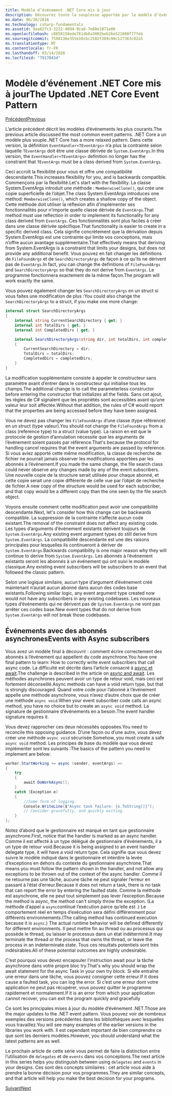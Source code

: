 ```yaml
---
title: Modèle d’événement .NET Core mis à jour
description: Découvrez toute la souplesse apportée par le modèle d’événement .NET Core et la compatibilité descendante et apprenez à implémenter un traitement sécurisé des événements grâce aux abonnés asynchrones.
ms.date: 06/20/2016
ms.technology: csharp-fundamentals
ms.assetid: 9aa627c3-3222-4094-9ca8-7e88e1071e06
ms.openlocfilehash: c8858158ede761db8a3002beb26e521880f77feb
ms.sourcegitcommit: 7588136e355e10cbc2582f389c90c127363c02a5
ms.translationtype: MT
ms.contentlocale: fr-FR
ms.lasthandoff: 03/14/2020
ms.locfileid: "79170434"
---
```

# <a name="the-updated-net-core-event-pattern"></a><span data-ttu-id="f93fc-103">Modèle d’événement .NET Core mis à jour</span><span class="sxs-lookup"><span data-stu-id="f93fc-103">The Updated .NET Core Event Pattern</span></span>

[<span data-ttu-id="f93fc-104">Précédent</span><span class="sxs-lookup"><span data-stu-id="f93fc-104">Previous</span></span>](event-pattern.md)

<span data-ttu-id="f93fc-105">L’article précédent décrit les modèles d’événements les plus courants.</span><span class="sxs-lookup"><span data-stu-id="f93fc-105">The previous article discussed the most common event patterns.</span></span> <span data-ttu-id="f93fc-106">.NET Core a un modèle plus souple.</span><span class="sxs-lookup"><span data-stu-id="f93fc-106">.NET Core has a more relaxed pattern.</span></span> <span data-ttu-id="f93fc-107">Dans cette version, la définition `EventHandler<TEventArgs>` n’a plus la contrainte selon laquelle `TEventArgs` doit être une classe dérivée de `System.EventArgs`.</span><span class="sxs-lookup"><span data-stu-id="f93fc-107">In this version, the `EventHandler<TEventArgs>` definition no longer has the constraint that `TEventArgs` must be a class derived from `System.EventArgs`.</span></span>

<span data-ttu-id="f93fc-108">Ceci accroît la flexibilité pour vous et offre une compatibilité descendante.</span><span class="sxs-lookup"><span data-stu-id="f93fc-108">This increases flexibility for you, and is backwards compatible.</span></span> <span data-ttu-id="f93fc-109">Commençons par la flexibilité.</span><span class="sxs-lookup"><span data-stu-id="f93fc-109">Let's start with the flexibility.</span></span> <span data-ttu-id="f93fc-110">La classe System.EventArgs introduit une méthode : `MemberwiseClone()`, qui crée une copie superficielle de l’objet.</span><span class="sxs-lookup"><span data-stu-id="f93fc-110">The class System.EventArgs introduces one method: `MemberwiseClone()`, which creates a shallow copy of the object.</span></span>
<span data-ttu-id="f93fc-111">Cette méthode doit utiliser la réflexion afin d’implémenter ses fonctionnalités pour n’importe quelle classe dérivée de `EventArgs`.</span><span class="sxs-lookup"><span data-stu-id="f93fc-111">That method must use reflection in order to implement its functionality for any class derived from `EventArgs`.</span></span> <span data-ttu-id="f93fc-112">Ces fonctionnalités sont plus faciles à créer dans une classe dérivée spécifique.</span><span class="sxs-lookup"><span data-stu-id="f93fc-112">That functionality is easier to create in a specific derived class.</span></span> <span data-ttu-id="f93fc-113">Cela signifie concrètement que la dérivation depuis System.EventArgs est une contrainte qui limite vos conceptions, mais n’offre aucun avantage supplémentaire.</span><span class="sxs-lookup"><span data-stu-id="f93fc-113">That effectively means that deriving from System.EventArgs is a constraint that limits your designs, but does not provide any additional benefit.</span></span>
<span data-ttu-id="f93fc-114">Vous pouvez en fait changer les définitions de `FileFoundArgs` et de `SearchDirectoryArgs` de façon à ce qu’ils ne dérivent pas de `EventArgs`.</span><span class="sxs-lookup"><span data-stu-id="f93fc-114">In fact, you can change the definitions of `FileFoundArgs` and `SearchDirectoryArgs` so that they do not derive from `EventArgs`.</span></span>
<span data-ttu-id="f93fc-115">Le programme fonctionnera exactement de la même façon.</span><span class="sxs-lookup"><span data-stu-id="f93fc-115">The program will work exactly the same.</span></span>

<span data-ttu-id="f93fc-116">Vous pouvez également changer les `SearchDirectoryArgs` en un struct si vous faites une modification de plus :</span><span class="sxs-lookup"><span data-stu-id="f93fc-116">You could also change the `SearchDirectoryArgs` to a struct, if you make one more change:</span></span>

```csharp
internal struct SearchDirectoryArgs
{
    internal string CurrentSearchDirectory { get; }
    internal int TotalDirs { get; }
    internal int CompletedDirs { get; }

    internal SearchDirectoryArgs(string dir, int totalDirs, int completedDirs) : this()
    {
        CurrentSearchDirectory = dir;
        TotalDirs = totalDirs;
        CompletedDirs = completedDirs;
    }
}
```

<span data-ttu-id="f93fc-117">La modification supplémentaire consiste à appeler le constructeur sans paramètre avant d’entrer dans le constructeur qui initialise tous les champs.</span><span class="sxs-lookup"><span data-stu-id="f93fc-117">The additional change is to call the parameterless constructor before entering the constructor that initializes all the fields.</span></span> <span data-ttu-id="f93fc-118">Sans cet ajout, les règles de C# signalent que les propriétés sont accessibles avant qu’une valeur leur soit affectée.</span><span class="sxs-lookup"><span data-stu-id="f93fc-118">Without that addition, the rules of C# would report that the properties are being accessed before they have been assigned.</span></span>

<span data-ttu-id="f93fc-119">Vous ne devez pas changer les `FileFoundArgs` d’une classe (type référence) en un struct (type valeur).</span><span class="sxs-lookup"><span data-stu-id="f93fc-119">You should not change the `FileFoundArgs` from a class (reference type) to a struct (value type).</span></span> <span data-ttu-id="f93fc-120">La raison en est que le protocole de gestion d’annulation nécessite que les arguments de l’événement soient passés par référence.</span><span class="sxs-lookup"><span data-stu-id="f93fc-120">That's because the protocol for handling cancel requires that the event arguments are passed by reference.</span></span> <span data-ttu-id="f93fc-121">Si vous aviez apporté cette même modification, la classe de recherche de fichier ne pourrait jamais observer les modifications apportées par les abonnés à l’événement.</span><span class="sxs-lookup"><span data-stu-id="f93fc-121">If you made the same change, the file search class could never observe any changes made by any of the event subscribers.</span></span> <span data-ttu-id="f93fc-122">Une nouvelle copie de la structure serait utilisée pour chaque abonné, et cette copie serait une copie différente de celle vue par l’objet de recherche de fichier.</span><span class="sxs-lookup"><span data-stu-id="f93fc-122">A new copy of the structure would be used for each subscriber, and that copy would be a different copy than the one seen by the file search object.</span></span>

<span data-ttu-id="f93fc-123">Voyons ensuite comment cette modification peut avoir une compatibilité descendante.</span><span class="sxs-lookup"><span data-stu-id="f93fc-123">Next, let's consider how this change can be backwards compatible.</span></span>
<span data-ttu-id="f93fc-124">La suppression de la contrainte n’affecte aucun code existant.</span><span class="sxs-lookup"><span data-stu-id="f93fc-124">The removal of the constraint does not affect any existing code.</span></span> <span data-ttu-id="f93fc-125">Les types d’arguments d’événement existants dérivent toujours de `System.EventArgs`.</span><span class="sxs-lookup"><span data-stu-id="f93fc-125">Any existing event argument types do still derive from `System.EventArgs`.</span></span>
<span data-ttu-id="f93fc-126">La compatibilité descendante est une des raisons principales pour lesquelles ils continueront à dériver de `System.EventArgs`.</span><span class="sxs-lookup"><span data-stu-id="f93fc-126">Backwards compatibility is one major reason why they will continue to derive from `System.EventArgs`.</span></span> <span data-ttu-id="f93fc-127">Les abonnés à l’événement existants seront les abonnés à un événement qui ont suivi le modèle classique.</span><span class="sxs-lookup"><span data-stu-id="f93fc-127">Any existing event subscribers will be subscribers to an event that followed the classic pattern.</span></span>

<span data-ttu-id="f93fc-128">Selon une logique similaire, aucun type d’argument d’événement créé maintenant n’aurait aucun abonné dans aucun des codes base existants.</span><span class="sxs-lookup"><span data-stu-id="f93fc-128">Following similar logic, any event argument type created now would not have any subscribers in any existing codebases.</span></span> <span data-ttu-id="f93fc-129">Les nouveaux types d’événements qui ne dérivent pas de `System.EventArgs` ne vont pas arrêter ces codes base.</span><span class="sxs-lookup"><span data-stu-id="f93fc-129">New event types that do not derive from `System.EventArgs` will not break those codebases.</span></span>

## <a name="events-with-async-subscribers"></a><span data-ttu-id="f93fc-130">Événements avec des abonnés asynchrones</span><span class="sxs-lookup"><span data-stu-id="f93fc-130">Events with Async subscribers</span></span>

<span data-ttu-id="f93fc-131">Vous avez un modèle final à découvrir : comment écrire correctement des abonnés à l’événement qui appellent du code asynchrone.</span><span class="sxs-lookup"><span data-stu-id="f93fc-131">You have one final pattern to learn: How to correctly write event subscribers that call async code.</span></span> <span data-ttu-id="f93fc-132">La difficulté est décrite dans l’article consacré à [async et await](async.md).</span><span class="sxs-lookup"><span data-stu-id="f93fc-132">The challenge is described in the article on [async and await](async.md).</span></span> <span data-ttu-id="f93fc-133">Les méthodes asynchrones peuvent avoir un type de retour void, mais ceci est fortement déconseillé.</span><span class="sxs-lookup"><span data-stu-id="f93fc-133">Async methods can have a void return type, but that is strongly discouraged.</span></span> <span data-ttu-id="f93fc-134">Quand votre code pour l’abonné à l’événement appelle une méthode asynchrone, vous n’avez d’autre choix que de créer une méthode `async void`.</span><span class="sxs-lookup"><span data-stu-id="f93fc-134">When your event subscriber code calls an async method, you have no choice but to create an `async void` method.</span></span> <span data-ttu-id="f93fc-135">La signature de gestionnaire d’événements en a besoin.</span><span class="sxs-lookup"><span data-stu-id="f93fc-135">The event handler signature requires it.</span></span>

<span data-ttu-id="f93fc-136">Vous devez rapprocher ces deux nécessités opposées.</span><span class="sxs-lookup"><span data-stu-id="f93fc-136">You need to reconcile this opposing guidance.</span></span> <span data-ttu-id="f93fc-137">D’une façon ou d’une autre, vous devez créer une méthode `async void` sécurisée.</span><span class="sxs-lookup"><span data-stu-id="f93fc-137">Somehow, you must create a safe `async void` method.</span></span> <span data-ttu-id="f93fc-138">Les principes de base du modèle que vous devez implémenter sont les suivants :</span><span class="sxs-lookup"><span data-stu-id="f93fc-138">The basics of the pattern you need to implement are below:</span></span>

```csharp
worker.StartWorking += async (sender, eventArgs) =>
{
    try
    {
        await DoWorkAsync();
    }
    catch (Exception e)
    {
        //Some form of logging.
        Console.WriteLine($"Async task failure: {e.ToString()}");
        // Consider gracefully, and quickly exiting.
    }
};
```

<span data-ttu-id="f93fc-139">Notez d’abord que le gestionnaire est marqué en tant que gestionnaire asynchrone.</span><span class="sxs-lookup"><span data-stu-id="f93fc-139">First, notice that the handler is marked as an async handler.</span></span> <span data-ttu-id="f93fc-140">Comme il est affecté à un type délégué de gestionnaire d’événements, il a un type de retour void.</span><span class="sxs-lookup"><span data-stu-id="f93fc-140">Because it is being assigned to an event handler delegate type, it will have a void return type.</span></span> <span data-ttu-id="f93fc-141">Cela signifie que vous devez suivre le modèle indiqué dans le gestionnaire et interdire la levée d’exceptions en dehors du contexte du gestionnaire asynchrone.</span><span class="sxs-lookup"><span data-stu-id="f93fc-141">That means you must follow the pattern shown in the handler, and not allow any exceptions to be thrown out of the context of the async handler.</span></span> <span data-ttu-id="f93fc-142">Comme il ne retourne pas une tâche, aucune tâche ne peut signaler l’erreur en passant à l’état d’erreur.</span><span class="sxs-lookup"><span data-stu-id="f93fc-142">Because it does not return a task, there is no task that can report the error by entering the faulted state.</span></span> <span data-ttu-id="f93fc-143">Comme la méthode est asynchrone, elle ne peut tout simplement pas lever l’exception.</span><span class="sxs-lookup"><span data-stu-id="f93fc-143">Because the method is async, the method can't simply throw the exception.</span></span> <span data-ttu-id="f93fc-144">(La méthode d’appel a `async`continué l’exécution parce qu’elle est .) Le comportement réel en temps d’exécution sera défini différemment pour différents environnements.</span><span class="sxs-lookup"><span data-stu-id="f93fc-144">(The calling method has continued execution because it is `async`.) The actual runtime behavior will be defined differently for different environments.</span></span> <span data-ttu-id="f93fc-145">Il peut mettre fin au thread ou au processus qui possède le thread, ou laisser le processus dans un état indéterminé.</span><span class="sxs-lookup"><span data-stu-id="f93fc-145">It may terminate the thread or the process that owns the thread, or leave the process in an indeterminate state.</span></span> <span data-ttu-id="f93fc-146">Tous ces résultats potentiels sont très indésirables.</span><span class="sxs-lookup"><span data-stu-id="f93fc-146">All of these potential outcomes are highly undesirable.</span></span>

<span data-ttu-id="f93fc-147">C’est pourquoi vous devez encapsuler l’instruction await pour la tâche asynchrone dans votre propre bloc try.</span><span class="sxs-lookup"><span data-stu-id="f93fc-147">That's why you should wrap the await statement for the async Task in your own try block.</span></span> <span data-ttu-id="f93fc-148">Si elle entraîne une erreur dans une tâche, vous pouvez consigner cette erreur.</span><span class="sxs-lookup"><span data-stu-id="f93fc-148">If it does cause a faulted task, you can log the error.</span></span> <span data-ttu-id="f93fc-149">Si c’est une erreur dont votre application ne peut pas récupérer, vous pouvez quitter le programme rapidement et normalement.</span><span class="sxs-lookup"><span data-stu-id="f93fc-149">If it is an error from which your application cannot recover, you can exit the program quickly and gracefully</span></span>

<span data-ttu-id="f93fc-150">Ce sont les principales mises à jour du modèle d’événement .NET.</span><span class="sxs-lookup"><span data-stu-id="f93fc-150">Those are the major updates to the .NET event pattern.</span></span> <span data-ttu-id="f93fc-151">Vous pouvez voir de nombreux exemples des versions précédentes dans les bibliothèques avec lesquelles vous travaillez.</span><span class="sxs-lookup"><span data-stu-id="f93fc-151">You will see many examples of the earlier versions in the libraries you work with.</span></span> <span data-ttu-id="f93fc-152">Il est cependant important de bien comprendre ce que sont les derniers modèles.</span><span class="sxs-lookup"><span data-stu-id="f93fc-152">However, you should understand what the latest patterns are as well.</span></span>

<span data-ttu-id="f93fc-153">Le prochain article de cette série vous permet de faire la distinction entre l’utilisation de `delegates` et de `events` dans vos conceptions.</span><span class="sxs-lookup"><span data-stu-id="f93fc-153">The next article in this series helps you distinguish between using `delegates` and `events` in your designs.</span></span> <span data-ttu-id="f93fc-154">Ces sont des concepts similaires : cet article vous aide à prendre la bonne décision pour vos programmes.</span><span class="sxs-lookup"><span data-stu-id="f93fc-154">They are similar concepts, and that article will help you make the best decision for your programs.</span></span>

[<span data-ttu-id="f93fc-155">Suivant</span><span class="sxs-lookup"><span data-stu-id="f93fc-155">Next</span></span>](distinguish-delegates-events.md)
